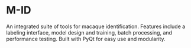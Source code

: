 # M-ID
An integrated suite of tools for macaque identification. Features include a labeling interface, model design and training, batch processing, and performance testing. Built with PyQt for easy use and modularity.
